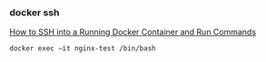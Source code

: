 ### docker ssh 


[How to SSH into a Running Docker Container and Run Commands](https://phoenixnap.com/kb/how-to-ssh-into-docker-container "How to SSH into a Running Docker Container and Run Commands")


 

```
docker exec –it nginx-test /bin/bash
```

